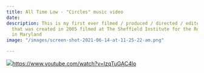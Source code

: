 ```yaml
---
title: All Time Low - "Circles" music video
date: 
description: This is my first ever filmed / produced / directed / edited, music video
  that was created in 2005 filmed at The Sheffield Institute for the Recording Arts
  in Maryland
image: "/images/screen-shot-2021-06-14-at-11-25-22-am.png"

---
```

<img src="/images/screen-shot-2021-06-14-at-11-25-22-am.png">https://www.youtube.com/watch?v=IzqTuGAC4lo